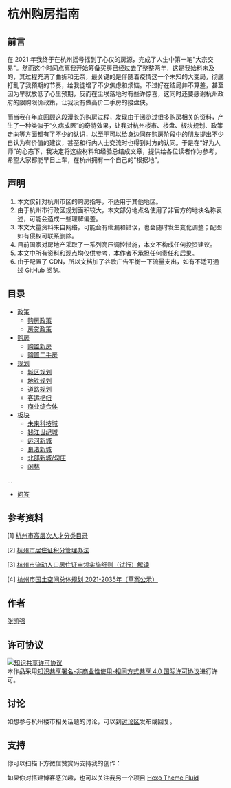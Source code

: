 # 杭州购房指南

## 前言

在 2021 年我终于在杭州摇号摇到了心仪的房源，完成了人生中第一笔"大宗交易"。然而这个时间点离我开始筹备买房已经过去了整整两年，这是我始料未及的，其过程充满了曲折和无奈，最关键的是伴随着疫情这一个未知的大变局，彻底打乱了我预期的节奏，给我徒增了不少焦虑和烦恼。不过好在结局并不算差，甚至因为早就放低了心里预期，反而在尘埃落地时有些许惊喜，这同时还要感谢杭州政府的限购限价政策，让我没有做高价二手房的接盘侠。

而当我在年底回顾这段漫长的购房过程，发现由于阅览过很多购房相关的资料，产生了一种类似于“久病成医”的奇特效果，让我对杭州楼市、楼盘、板块规划、政策走向等方面都有了不少的认识，以至于可以给身边同在购房阶段中的朋友提出不少自认为有价值的建议，甚至和行内人士交流时也得到对方的认同。于是在“好为人师”的心态下，我决定将这些材料和经验总结成文章，提供给各位读者作为参考，希望大家都能早日上车，在杭州拥有一个自己的“根据地”。

## 声明

1. 本文仅针对杭州市区的购房指导，不适用于其他地区。
2. 由于杭州市行政区规划面积较大，本文部分地点名使用了非官方的地块名称表述，可能会造成一些理解偏差。
3. 本文大量资料来自网络，可能会有纰漏和错误，也会随时发生变化调整；配图如有侵权可联系删除。
4. 目前国家对房地产采取了一系列高压调控措施，本文不构成任何投资建议。
5. 本文中所有资料和观点均仅供参考，本作者不承担任何责任和后果。
6. 由于配置了 CDN，所以文档加了谷歌广告平衡一下流量支出，如有不适可通过 GitHub 阅览。

## 目录

- [政策](https://hzhouse.zkqiang.cn/policy/)
  - [购房政策](https://hzhouse.zkqiang.cn/policy/#购房政策) 
  - [房贷政策](https://hzhouse.zkqiang.cn/policy/#房贷政策)
- [购房](https://hzhouse.zkqiang.cn/purchase/)
  - [购置新房](https://hzhouse.zkqiang.cn/purchase/#购置新房)
  - [购置二手房](https://hzhouse.zkqiang.cn/purchase/#购置二手房)
- [规划](https://hzhouse.zkqiang.cn/plan/)
  - [城区规划](https://hzhouse.zkqiang.cn/plan/#城区规划)
  - [地铁规划](https://hzhouse.zkqiang.cn/plan/#地铁规划)
  - [道路规划](https://hzhouse.zkqiang.cn/plan/#道路规划)
  - [客运枢纽](https://hzhouse.zkqiang.cn/plan/#客运枢纽)
  - [商业综合体](https://hzhouse.zkqiang.cn/plan/#商业综合体)
- [板块](https://hzhouse.zkqiang.cn/area/)
  - [未来科技城](https://hzhouse.zkqiang.cn/area/#未来科技城)
  - [钱江世纪城](https://hzhouse.zkqiang.cn/area/#钱江世纪城)
  - [运河新城](https://hzhouse.zkqiang.cn/area/#运河新城)
  - [良渚新城](https://hzhouse.zkqiang.cn/area/#良渚新城)
  - [北部新城/勾庄](https://hzhouse.zkqiang.cn/area/#北部新城-勾庄)
  - [闲林](https://hzhouse.zkqiang.cn/area/#闲林)

...
- [问答](https://hzhouse.zkqiang.cn/faq/)

## 参考资料

[1] [杭州市高层次人才分类目录](https://rc.hzrs.hangzhou.gov.cn/articles/detail/6679.html)

[2] [杭州市居住证积分管理办法](http://www.hangzhou.gov.cn/art/2021/1/13/art_1229063382_1717066.html)

[3] [杭州市流动人口居住证申领实施细则（试行）解读](http://www.hangzhou.gov.cn/art/2019/5/23/art_1643250_4602.html)

[4] [杭州市国土空间总体规划 2021-2035年（草案公示）](http://ghzy.hangzhou.gov.cn/module/download/downfile.jsp?classid=0&filename=e71740054ae74b1eaa09e786da82becb.pdf)

## 作者

[张凯强](https://github.com/zkqiang)

## 许可协议

<p>
  <a rel="license" href="https://creativecommons.org/licenses/by-nc-sa/4.0/deed.zh">
    <img alt="知识共享许可协议" style="border-width:0" src="https://i.creativecommons.org/l/by-nc-sa/4.0/88x31.png" />
  </a>
  <br />
  本作品采用<a rel="license" href="https://creativecommons.org/licenses/by-nc-sa/4.0/deed.zh">知识共享署名-非商业性使用-相同方式共享 4.0 国际许可协议</a>进行许可。
</p>

## 讨论

如想参与杭州楼市相关话题的讨论，可以到[讨论区](https://github.com/zkqiang/hangzhou-house-guide/discussions)发布或回复。

## 支持

你可以扫描下方微信赞赏码支持我的创作：



如果你对搭建博客感兴趣，也可以关注我另一个项目 [Hexo Theme Fluid](https://github.com/fluid-dev/hexo-theme-fluid)

